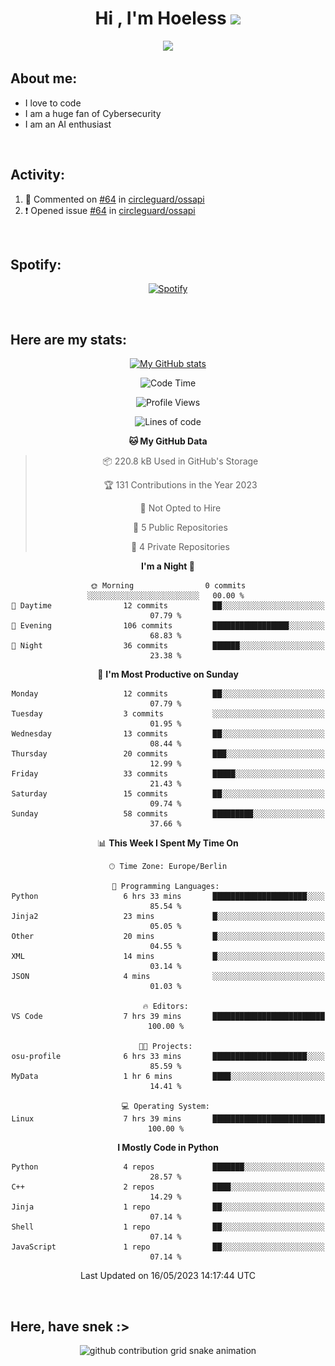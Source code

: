 <h1 align="center">Hi , I'm Hoeless <img src="https://media.giphy.com/media/hvRJCLFzcasrR4ia7z/giphy.gif" width="35"></h1>
<p align="center">
  <a href="https://github.com/whois-hoeless"><img src="https://readme-typing-svg.demolab.com?font=Roboto+Mono&weight=300&size=28&duration=4000&pause=100&color=C109F7&center=true&vCenter=true&width=580&height=127&lines=I'm+a+programmer;I'm+an+AI+enthusiast;I'm+a+big+fan+of+Neural+Networks;I'm+interested+in+Computer+Science;I+love+Cybersecurity;By+the+way+I+use+Arch+%F0%9F%92%80"></a>
</p>

## About me:

- I love to code
- I am a huge fan of Cybersecurity
- I am an AI enthusiast 

<br>

## Activity:

<!--RECENT_ACTIVITY:start-->
1. 💬 Commented on [#64](https://github.com/circleguard/ossapi/issues/64#issuecomment-1547231142) in [circleguard/ossapi](https://github.com/circleguard/ossapi)<br>
2. ❗️ Opened issue [#64](https://github.com/circleguard/ossapi/issues/64) in [circleguard/ossapi](https://github.com/circleguard/ossapi)<br>
<!--RECENT_ACTIVITY:end-->

<br>

## Spotify:

<div align="center">

[![Spotify](https://whois-hoeless.vercel.app/api/spotify?background_color=0d1117&border_color=090d13)](https://open.spotify.com/user/heanchenhorst)
</div>

<br>

## Here are my stats:

<div align="center">
  
[![My GitHub stats](https://github-readme-stats.vercel.app/api?username=whois-hoeless&count_private=true&show_icons=true&theme=radical)](https://github.com/whois-hoeless)
<!--START_SECTION:waka-->
![Code Time](http://img.shields.io/badge/Code%20Time-8%20hrs%2027%20mins-blue)

![Profile Views](http://img.shields.io/badge/Profile%20Views-2-blue)

![Lines of code](https://img.shields.io/badge/From%20Hello%20World%20I%27ve%20Written-23.2%20thousand%20lines%20of%20code-blue)

**🐱 My GitHub Data** 

> 📦 220.8 kB Used in GitHub's Storage 
 > 
> 🏆 131 Contributions in the Year 2023
 > 
> 🚫 Not Opted to Hire
 > 
> 📜 5 Public Repositories 
 > 
> 🔑 4 Private Repositories 
 > 
**I'm a Night 🦉** 

```text
🌞 Morning                0 commits           ░░░░░░░░░░░░░░░░░░░░░░░░░   00.00 % 
🌆 Daytime                12 commits          ██░░░░░░░░░░░░░░░░░░░░░░░   07.79 % 
🌃 Evening                106 commits         █████████████████░░░░░░░░   68.83 % 
🌙 Night                  36 commits          ██████░░░░░░░░░░░░░░░░░░░   23.38 % 
```
📅 **I'm Most Productive on Sunday** 

```text
Monday                   12 commits          ██░░░░░░░░░░░░░░░░░░░░░░░   07.79 % 
Tuesday                  3 commits           ░░░░░░░░░░░░░░░░░░░░░░░░░   01.95 % 
Wednesday                13 commits          ██░░░░░░░░░░░░░░░░░░░░░░░   08.44 % 
Thursday                 20 commits          ███░░░░░░░░░░░░░░░░░░░░░░   12.99 % 
Friday                   33 commits          █████░░░░░░░░░░░░░░░░░░░░   21.43 % 
Saturday                 15 commits          ██░░░░░░░░░░░░░░░░░░░░░░░   09.74 % 
Sunday                   58 commits          █████████░░░░░░░░░░░░░░░░   37.66 % 
```


📊 **This Week I Spent My Time On** 

```text
🕑︎ Time Zone: Europe/Berlin

💬 Programming Languages: 
Python                   6 hrs 33 mins       █████████████████████░░░░   85.54 % 
Jinja2                   23 mins             █░░░░░░░░░░░░░░░░░░░░░░░░   05.05 % 
Other                    20 mins             █░░░░░░░░░░░░░░░░░░░░░░░░   04.55 % 
XML                      14 mins             █░░░░░░░░░░░░░░░░░░░░░░░░   03.14 % 
JSON                     4 mins              ░░░░░░░░░░░░░░░░░░░░░░░░░   01.03 % 

🔥 Editors: 
VS Code                  7 hrs 39 mins       █████████████████████████   100.00 % 

🐱‍💻 Projects: 
osu-profile              6 hrs 33 mins       █████████████████████░░░░   85.59 % 
MyData                   1 hr 6 mins         ████░░░░░░░░░░░░░░░░░░░░░   14.41 % 

💻 Operating System: 
Linux                    7 hrs 39 mins       █████████████████████████   100.00 % 
```

**I Mostly Code in Python** 

```text
Python                   4 repos             ███████░░░░░░░░░░░░░░░░░░   28.57 % 
C++                      2 repos             ████░░░░░░░░░░░░░░░░░░░░░   14.29 % 
Jinja                    1 repo              ██░░░░░░░░░░░░░░░░░░░░░░░   07.14 % 
Shell                    1 repo              ██░░░░░░░░░░░░░░░░░░░░░░░   07.14 % 
JavaScript               1 repo              ██░░░░░░░░░░░░░░░░░░░░░░░   07.14 % 
```




 Last Updated on 16/05/2023 14:17:44 UTC
<!--END_SECTION:waka-->
</div>
<br>

## Here, have snek :>
<div align="center">
<picture>
  <source media="(prefers-color-scheme: dark)" srcset="https://raw.githubusercontent.com/whois-hoeless/whois-hoeless/output/github-contribution-grid-snake-dark.svg">
  <source media="(prefers-color-scheme: light)" srcset="https://raw.githubusercontent.com/whois-hoeless/whois-hoeless/output/github-contribution-grid-snake.svg">
  <img alt="github contribution grid snake animation" src="https://raw.githubusercontent.com/whois-hoeless/whois-hoeless/output/github-contribution-grid-snake.svg">
</div>
